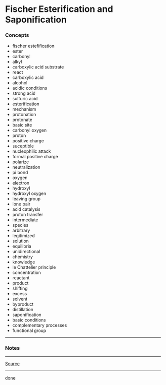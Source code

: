 # Fischer Esterification and Saponification

### Concepts

- fischer estefification
- ester
- carbonyl
- alkyl
- carboxylic acid substrate
- react
- carboxylic acid
- alcohol
- acidic conditions
- strong acid
- sulfuric acid
- esterification
- mechanism
- protonation
- protonate
- basic site
- carbonyl oxygen
- proton
- positive charge
- suceptible
- nucleophilic attack
- formal positive charge
- polarize
- neutralization
- pi bond
- oxygen
- electron
- hydroxyl
- hydroxyl oxygen
- leaving group
- lone pair
- acid catalysis
- proton transfer
- intermediate
- species
- arbitrary
- legitimized
- solution
- equilibria
- unidirectional
- chemistry
- knowledge
- le Chattelier principle
- concentration
- reactant
- product
- shifting
- excess
- solvent
- byproduct
- distillation
- saponification
- basic conditions
- complementary processes
- functional group

---

### Notes

---

[Source](https://youtu.be/twmdoeEkCbU)

---

done